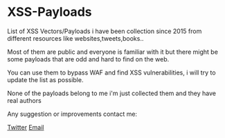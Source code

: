 # XSS-Payloads
List of XSS Vectors/Payloads i have been collection since 2015 from different resources like websites,tweets,books..

Most of them are public and everyone is familiar with it but there might be some payloads that are odd and hard to find on the web.

You can use them to bypass WAF and find XSS vulnerabilities, i will try to update the list as possible.

None of the payloads belong to me i'm just collected them and they have real authors

Any suggestion or improvements contact me:

[Twitter](https://twitter.com/RenwaX23)
[Email](mailto:renwax23@gmail.com)
